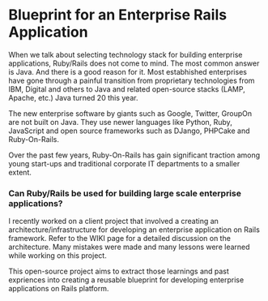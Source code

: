 # Blueprint for an Enterprise Rails Application

When we talk about selecting technology stack for building enterprise applications, Ruby/Rails does not come to mind. The most common answer is Java.
And there is a good reason for it. Most estabhished enterprises have gone through a painful transition from proprietary technologies from IBM,
Digital and others to Java and related open-source stacks (LAMP, Apache, etc.) Java turned 20 this year.

The new enterprise software by giants such as Google, Twitter, GroupOn are not built on Java. They use newer languages like Python, Ruby, JavaScript
and open source frameworks such as DJango, PHPCake and Ruby-On-Rails.

Over the past few years, Ruby-On-Rails has gain significant traction among young start-ups and traditional corporate IT departments
to a smaller extent.

### Can Ruby/Rails be used for building large scale enterprise applications?

I recently worked on a client project that involved a creating an architecture/infrastructure for developing an enterprise
application on Rails framework. Refer to the WIKI page for a detailed discussion on the architecture.  Many mistakes were made and
many lessons were learned while working on this project.

This open-source project aims to extract those learnings and past expriences into creating a reusable blueprint for
developing enterprise applications on Rails platform.



